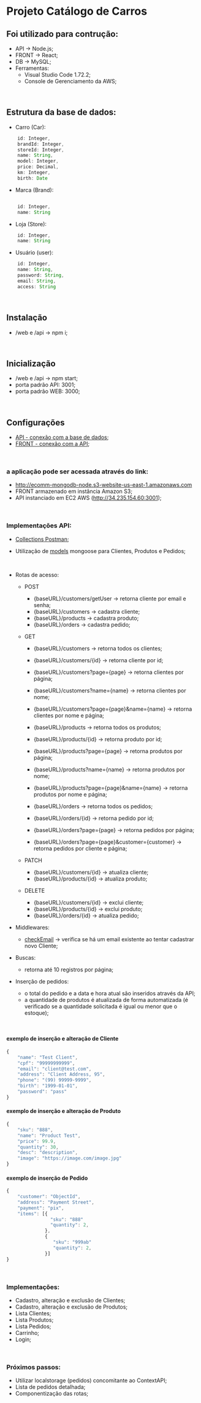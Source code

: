 # Projeto Catálogo de Carros

## Foi utilizado para contrução:
- API -> Node.js;
- FRONT -> React;
- DB -> MySQL;
- Ferramentas:
    - Visual Studio Code 1.72.2;
    - Console de Gerenciamento da AWS;

&nbsp;

## Estrutura da base de dados:

- Carro (Car):
```javascript
    id: Integer,
    brandId: Integer,
    storeId: Integer,
    name: String,
    model: Integer,
    price: Decimal,
    km: Integer,
    birth: Date
```

- Marca (Brand):
```javascript

    id: Integer,
    name: String
```

- Loja (Store):
```javascript
    id: Integer,
    name: String
```

- Usuário (user):
```javascript
    id: Integer,
    name: String,
    password: String,
    email: String,
    access: String
```

&nbsp;

## Instalação
- /web e /api -> npm i;

&nbsp;

## Inicialização
- /web e /api -> npm start;
- porta padrão API: 3001;
- porta padrão WEB: 3000;

&nbsp;

## Configurações
- [API - conexão com a base de dados](https://github.com/rtof83/cars-node-react/blob/main/api/database/conn.js);
- [FRONT - conexão com a API](https://github.com/rtof83/cars-node-react/blob/main/web/src/api.js);

&nbsp;

### a aplicação pode ser acessada através do link:
- http://ecomm-mongodb-node.s3-website-us-east-1.amazonaws.com
- FRONT armazenado em instância Amazon S3;
- API instanciado em EC2 AWS (http://34.235.154.60:3001);

&nbsp;

### Implementações API:
- [Collections Postman](https://github.com/rtof83/ecommerce-node-react/blob/main/samples/ecommerce.postman_collection.json);

- Utilização de [models](https://github.com/rtof83/ecommerce-node-react/tree/main/api/models) mongoose para Clientes, Produtos e Pedidos;

&nbsp;

- Rotas de acesso:

    - POST
        - {baseURL}/customers/getUser -> retorna cliente por email e senha;
        - {baseURL}/customers -> cadastra cliente;
        - {baseURL}/products -> cadastra produto;
        - {baseURL}/orders -> cadastra pedido;

    - GET
        - {baseURL}/customers -> retorna todos os clientes;
        - {baseURL}/customers/{id} -> retorna cliente por id;
        - {baseURL}/customers?page={page} -> retorna clientes por página;
        - {baseURL}/customers?name={name} -> retorna clientes por nome;
        - {baseURL}/customers?page={page}&name={name} -> retorna clientes por nome e página;

        - {baseURL}/products -> retorna todos os produtos;
        - {baseURL}/products/{id} -> retorna produto por id;
        - {baseURL}/products?page={page} -> retorna produtos por página;
        - {baseURL}/products?name={name} -> retorna produtos por nome;
        - {baseURL}/products?page={page}&name={name} -> retorna produtos por nome e página;

        - {baseURL}/orders -> retorna todos os pedidos;
        - {baseURL}/orders/{id} -> retorna pedido por id;
        - {baseURL}/orders?page={page} -> retorna pedidos por página;
        - {baseURL}/orders?page={page}&customer={customer} -> retorna pedidos por cliente e página;

    - PATCH
        - {baseURL}/customers/{id} -> atualiza cliente;
        - {baseURL}/products/{id} -> atualiza produto;

    - DELETE
        - {baseURL}/customers/{id} -> exclui cliente;
        - {baseURL}/products/{id} -> exclui produto;
        - {baseURL}/orders/{id} -> atualiza pedido;

- Middlewares:
    - [checkEmail](https://github.com/rtof83/ecommerce-node-react/blob/main/api/middlewares/checkEmail.js) -> verifica se há um email existente ao tentar cadastrar novo Cliente;

- Buscas:
    - retorna até 10 registros por página;

- Inserção de pedidos:
    - o total do pedido e a data e hora atual são inseridos através da API;
    - a quantidade de produtos é atualizada de forma automatizada (é verificado se a quantidade solicitada é igual ou menor que o estoque);

&nbsp;

#### exemplo de inserção e alteração de Cliente

```javascript
{
    "name": "Test Client",
    "cpf": "99999999999",
    "email": "client@test.com",
    "address": "Client Address, 95",
    "phone": "(99) 99999-9999",
    "birth": "1999-01-01",
    "password": "pass"
}
```

#### exemplo de inserção e alteração de Produto

```javascript
{
    "sku": "888",
    "name": "Product Test",
    "price": 99.9,
    "quantity": 30,
    "desc": "description",
    "image": "https://image.com/image.jpg"
}
```

#### exemplo de inserção de Pedido

```javascript
{
    "customer": "ObjectId",
    "address": "Payment Street",
    "payment": "pix",
    "items": [{
                "sku": "888"
                "quantity": 2,
              },
              {
                 "sku": "999ab"
                 "quantity": 2,
              }]
}
```

&nbsp;

### Implementações:
- Cadastro, alteração e exclusão de Clientes;
- Cadastro, alteração e exclusão de Produtos;
- Lista Clientes;
- Lista Produtos;
- Lista Pedidos;
- Carrinho;
- Login;

&nbsp;

### Próximos passos:
- Utilizar localstorage (pedidos) concomitante ao ContextAPI;
- Lista de pedidos detalhada;
- Componentização das rotas;